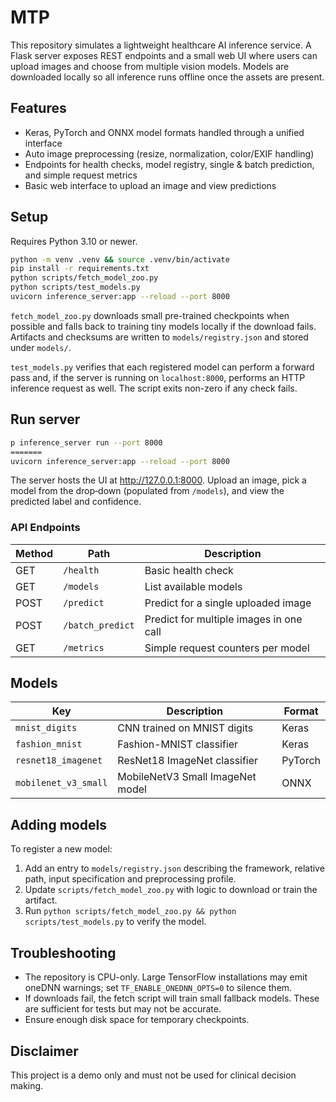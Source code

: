 # MTP

This repository simulates a lightweight healthcare AI inference service. A Flask
server exposes REST endpoints and a small web UI where users can upload images
and choose from multiple vision models. Models are downloaded locally so all
inference runs offline once the assets are present.

## Features

* Keras, PyTorch and ONNX model formats handled through a unified interface
* Auto image preprocessing (resize, normalization, color/EXIF handling)
* Endpoints for health checks, model registry, single & batch prediction, and
  simple request metrics
* Basic web interface to upload an image and view predictions

## Setup

Requires Python 3.10 or newer.

```bash
python -m venv .venv && source .venv/bin/activate
pip install -r requirements.txt
python scripts/fetch_model_zoo.py
python scripts/test_models.py
uvicorn inference_server:app --reload --port 8000
```

`fetch_model_zoo.py` downloads small pre-trained checkpoints when possible and
falls back to training tiny models locally if the download fails. Artifacts and
checksums are written to `models/registry.json` and stored under `models/`.

`test_models.py` verifies that each registered model can perform a forward pass
and, if the server is running on `localhost:8000`, performs an HTTP inference
request as well. The script exits non-zero if any check fails.

## Run server

```bash
p inference_server run --port 8000
=======
uvicorn inference_server:app --reload --port 8000
```

The server hosts the UI at http://127.0.0.1:8000. Upload an image, pick a model
from the drop‑down (populated from `/models`), and view the predicted label and
confidence.

### API Endpoints

| Method | Path             | Description                              |
| ------ | ---------------- | ---------------------------------------- |
| GET    | `/health`        | Basic health check                       |
| GET    | `/models`        | List available models                    |
| POST   | `/predict`       | Predict for a single uploaded image      |
| POST   | `/batch_predict` | Predict for multiple images in one call  |
| GET    | `/metrics`       | Simple request counters per model        |

## Models

| Key                  | Description                       | Format   |
| -------------------- | --------------------------------- | -------- |
| `mnist_digits`       | CNN trained on MNIST digits       | Keras    |
| `fashion_mnist`      | Fashion-MNIST classifier          | Keras    |
| `resnet18_imagenet`  | ResNet18 ImageNet classifier      | PyTorch  |
| `mobilenet_v3_small` | MobileNetV3 Small ImageNet model  | ONNX     |

## Adding models

To register a new model:

1. Add an entry to `models/registry.json` describing the framework, relative
   path, input specification and preprocessing profile.
2. Update `scripts/fetch_model_zoo.py` with logic to download or train the
   artifact.
3. Run `python scripts/fetch_model_zoo.py && python scripts/test_models.py` to
   verify the model.

## Troubleshooting

* The repository is CPU-only. Large TensorFlow installations may emit oneDNN
  warnings; set `TF_ENABLE_ONEDNN_OPTS=0` to silence them.
* If downloads fail, the fetch script will train small fallback models. These
  are sufficient for tests but may not be accurate.
* Ensure enough disk space for temporary checkpoints.

## Disclaimer

This project is a demo only and must not be used for clinical decision making.
